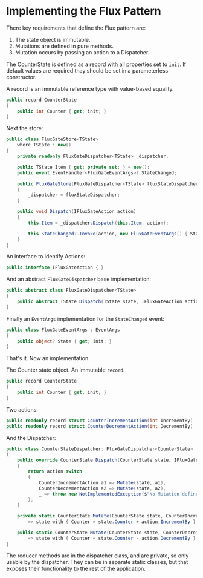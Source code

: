 # Implementing the Flux Pattern

There key requirements that define the Flux pattern are:

1. The state object is immutable.
1. Mutations are defined in pure methods.
1. Mutation occurs by passing an action to a Dispatcher.

The CounterState is defined as a record with all properties set to `init`.  If default values are required thay should be set in a parameterless constructor.

A record is an immutable reference type with value-based equality.

```csharp
public record CounterState
{
    public int Counter { get; init; }
}
```

Next the store:

```csharp
public class FluxGateStore<TState> 
    where TState : new()
{
    private readonly FluxGateDispatcher<TState> _dispatcher;

    public TState Item { get; private set; } = new();
    public event EventHandler<FluxGateEventArgs>? StateChanged;

    public FluxGateStore(FluxGateDispatcher<TState> fluxStateDispatcher)
    {
        _dispatcher = fluxStateDispatcher;
    }

    public void Dispatch(IFluxGateAction action)
    {
        this.Item = _dispatcher.Dispatch(this.Item, action);

        this.StateChanged?.Invoke(action, new FluxGateEventArgs() { State=this.Item });
    }
}
```

An interface to identify Actions:

```csharp
public interface IFluxGateAction { }
```

And an abstract `FluxGateDispatcher` base implementation:

```csharp
public abstract class FluxGateDispatcher<TState>
{
    public abstract TState Dispatch(TState state, IFluxGateAction action);
}
```

Finally an `EventArgs` implementation for the `StateChanged` event:

```csharp
public class FluxGateEventArgs : EventArgs
{
    public object? State { get; init; }
}
```

That's it.  Now an implementation.

The Counter state object.  An immutable `record`.

```csharp
public record CounterState
{
    public int Counter { get; init; }
}
```

Two actions:

```csharp
public readonly record struct CounterIncrementAction(int IncrementBy) : IFluxGateAction;
public readonly record struct CounterDecrementAction(int DecrementBy) : IFluxGateAction;
```

And the Dispatcher:

```csharp
public class CounterStateDispatcher: FluxGateDispatcher<CounterState>
{
    public override CounterState Dispatch(CounterState state, IFluxGateAction action)
    {
        return action switch
        {
            CounterIncrementAction a1 => Mutate(state, a1),
            CounterDecrementAction a2 => Mutate(state, a2),
            _ => throw new NotImplementedException($"No Mutation defined for {action.GetType()}")
        };
    }

    private static CounterState Mutate(CounterState state, CounterIncrementAction action)
        => state with { Counter = state.Counter + action.IncrementBy };

    public static CounterState Mutate(CounterState state, CounterDecrementAction action)
        => state with { Counter = state.Counter - action.DecrementBy };
}
```

The reducer methods are in the dispatcher class, and are private, so only usable by the dispatcher.  They can be in separate static classes, but that exposes their functionality to the rest of the application. 